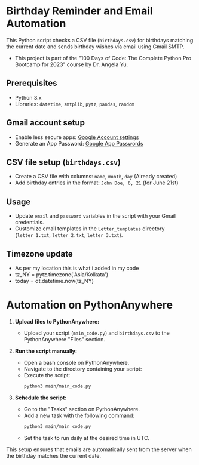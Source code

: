 # Birthday Reminder and Email Automation

This Python script checks a CSV file (`birthdays.csv`) for birthdays matching the current date and sends birthday wishes via email using Gmail SMTP.
- This project is part of the "100 Days of Code: The Complete Python Pro Bootcamp for 2023" course by Dr. Angela Yu.

## Prerequisites

- Python 3.x
- Libraries: `datetime`, `smtplib`, `pytz`, `pandas`, `random`

## Gmail account setup

- Enable less secure apps: [Google Account settings](https://myaccount.google.com/lesssecureapps)
- Generate an App Password: [Google App Passwords](https://myaccount.google.com/apppasswords)

## CSV file setup (`birthdays.csv`)

- Create a CSV file with columns: `name`, `month`, `day` (Already created)
- Add birthday entries in the format: `John Doe, 6, 21` (for June 21st)

## Usage

- Update `email` and `password` variables in the script with your Gmail credentials.
- Customize email templates in the `Letter_templates` directory (`letter_1.txt`, `letter_2.txt`, `letter_3.txt`).

## Timezone update 
- As per my location this is what i added in my code
- tz_NY = pytz.timezone('Asia/Kolkata')
- today = dt.datetime.now(tz_NY)

# Automation on PythonAnywhere

1. **Upload files to PythonAnywhere:**
   - Upload your script (`main_code.py`) and `birthdays.csv` to the PythonAnywhere "Files" section.

2. **Run the script manually:**
   - Open a bash console on PythonAnywhere.
   - Navigate to the directory containing your script:
   - Execute the script:
     ```bash
     python3 main/main_code.py
     ```

3. **Schedule the script:**
   - Go to the "Tasks" section on PythonAnywhere.
   - Add a new task with the following command:
     ```bash
     python3 main/main_code.py
     ```
   - Set the task to run daily at the desired time in UTC.

This setup ensures that emails are automatically sent from the server when the birthday matches the current date.

